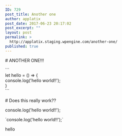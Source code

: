```yaml
---
ID: 729
post_title: Another one
author: applatix
post_date: 2017-06-23 20:17:02
post_excerpt: ""
layout: post
permalink: >
  http://applatix.staging.wpengine.com/another-one/
published: true
---
```

<p># ANOTHER ONE!!!</p>
<p>```<br />
 let hello = () =&gt; {<br />
 console.log('hello world!!');<br />
 }<br />
 ```</p>
<p># Does this really work??</p>
<p>console.log('hello world!!');</p>
<p>`console.log('hello world!!');`</p>
<p>hello</p>
